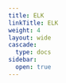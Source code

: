 ```yaml
---
title: ELK
linkTitle: ELK
weight: 4
layout: wide
cascade:
  type: docs
sidebar:
  open: true
---
```

